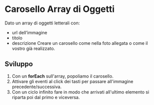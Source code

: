 Carosello Array di Oggetti
===
Dato un array di oggetti letterali con:
 - url dell’immagine
 - titolo
 - descrizione
Creare un carosello come nella foto allegata o come il vostro già realizzato.
## Sviluppo
1. Con un **forEach** sull'array, popoliamo il carosello.
2. Attivare gli eventi al click dei tasti per passare all'immagine precedente/successiva.
3. Con un ciclo infinito fare in modo che arrivati all'ultimo elemento si riparta poi dal primo e viceversa.